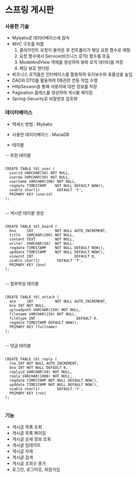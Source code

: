 # 스프링 게시판

### 사용한 기술

- Mybatis로 데이터베이스에 접속
- MVC 구조를 따름
  1. 클라이언트 요청이 들어온 후 컨트롤러가 해당 요청 함수로 매핑
  2. 요청 함수에서 Service(비즈니스 로직) 함수를 호출
  3. ModelAndView 객체를 생성하여 뷰와 로직 데이터를 저장
  4. 해당 뷰로 렌더링
- 비즈니스 로직들은 인터페이스를 활용하여 유지보수와 효율성을 높임
- DAO와 DTO를 활용하여 DB관련 연동 작업 수행
- HttpSession을 통해 사용자에 대한 정보를 저장
- Pagination 클래스를 생성하여 게시물 페이징
- Spring-Security로 비밀번호 암호화

### 데이터베이스

- 액세스 방법 : Mybatis
- 사용한 데이터베이스 : MariaDB

- 테이블

-- 회원 테이블
<pre>
<code>
CREATE TABLE tbl_user (
  userid VARCHAR(50) NOT NULL,
  userpw VARCHAR(50) NOT NULL,
  username VARCHAR(100) NOT NULL,
  regdate TIMESTAMP    NOT NULL DEFAULT NOW(),
  usable char(1)        DEFAULT 'Y',
  PRIMARY KEY (userid)
);
</code>
</pre>

-- 게시판 테이블 생성
<pre>
<code>
CREATE TABLE tbl_board (
  bno     INT          NOT NULL AUTO_INCREMENT,
  title   VARCHAR(200) NOT NULL,
  content TEXT         NOT NULL,
  writer  VARCHAR(50)  NOT NULL,
  regdate TIMESTAMP    NOT NULL DEFAULT NOW(),
  upddate TIMESTAMP    NOT NULL DEFAULT NOW(),
  viewcnt INT                   DEFAULT 0,
  usable char(1)        DEFAULT 'Y',
  PRIMARY KEY (bno)
);
</code>
</pre>

-- 첨부파일 테이블
<pre>
<code>
CREATE TABLE tbl_attach (
  ano     INT          NOT NULL AUTO_INCREMENT,
  bno INT NOT NULL,
  uploadpath VARCHAR(150) NOT NULL,
  filename VARCHAR(150) NOT NULL,
  filetype INT                   DEFAULT 0,
  regdate TIMESTAMP DEFAULT NOW(),
  PRIMARY KEY (fullname)
);
</code>
</pre>

-- 댓글 테이블
<pre>
<code>
CREATE TABLE tbl_reply (
  rno INT NOT NULL AUTO_INCREMENT,
  bno INT NOT NULL DEFAULT 0,
  replyid VARCHAR(50) NOT NULL,
  reply VARCHAR(1000) NOT NULL,
  regdate TIMESTAMP NOT NULL DEFAULT NOW(),
  upddate TIMESTAMP NOT NULL DEFAULT NOW(),
  usable char(1)        DEFAULT 'Y',
  PRIMARY KEY (rno)
);
</code>
</pre>

### 기능

- 게시글 목록 조회
- 게시글 목록 페이징
- 게시글 상세 정보 조회
- 게시글 업데이트
- 게시글 삭제
- 게시글 검색
- 게시글 조회수 증가
- 로그인, 로그아웃, 회원가입
